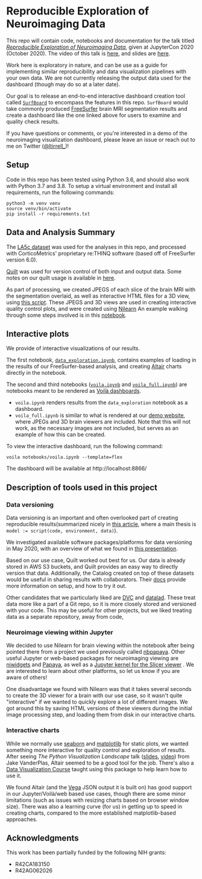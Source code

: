 # Reproducible Exploration of Neuroimaging Data
This repo will contain code, notebooks and documentation for the talk titled [*Reproducible Exploration of Neuroimaging Data*](https://cfp.jupytercon.com/2020/schedule/presentation/158/reproducible-exploration-of-neuroimaging-data/), given at JupyterCon 2020 (October 2020). The video of this talk is [here](https://www.youtube.com/watch?v=yXycTif7VmY), and slides are [here](Reproducible_Exploration_of_Neuroimaging_Data.pdf).

Work here is exploratory in nature, and can be use as a guide for implementing similar reproducibility and data visualization pipelines with your own data.
We are not currently releasing the output data used for the dashboard (though may do so at a later date).

Our goal is to release an end-to-end interactive dashboard creation tool called [`SurfBoard`](https://github.com/corticometrics/surfboard) to encompass the features in this repo. 
`SurfBoard` would take commonly produced [FreeSurfer](https://surfer.nmr.mgh.harvard.edu/fswiki) brain MRI segmentation results and create a dashboard like the one linked above for users to examine and quality check results.

If you have questions or comments, or you're interested in a demo of the neuroimaging visualization dashboard, please leave an issue or reach out to me on Twitter ([@ltirrell_](https://twitter.com/ltirrell_))!

## Setup
Code in this repo has been tested using Python 3.6, and should also work with Python 3.7 and 3.8. To setup a virtual environment and install all requirements, run the following commands:
```
python3 -m venv venv
source venv/bin/activate
pip install -r requirements.txt 
```

## Data and Analysis Summary
The [LA5c dataset](https://openneuro.org/datasets/ds000030/versions/1.0.0) was used for the analyses in this repo, and processed with CorticoMetrics' proprietary re:THINQ software (based off of FreeSurfer version 6.0).

[Quilt](https://quiltdata.com/) was used for version control of both input and output data.
Some notes on our quilt usage is available in [here](notebooks/quilt.ipynb).

As part of processing, we created JPEGS of each slice of the brain MRI with the segmentation overlaid, as well as interactive HTML files for a 3D view, using [this script](scripts/create_images.py).
These JPEGS and 3D views are used in creating interactive quality control plots, and were created using [Nilearn](https://nilearn.github.io/)
An example walking through some steps involved is in this [notebook](notebooks/nilearn.ipynb).

## Interactive plots
We provide of interactive visualizations of our results.

The first notebook, [`data_exploration.ipynb`](notebooks/data_exploration.ipynb), contains examples of loading in the results of our FreeSurfer-based analysis, and creating [Altair](https://altair-viz.github.io/) charts directly in the notebook.

The second and third notebooks ([`voila.ipynb`](notebooks/voila.ipynb) and [`voila_full.ipynb`](notebooks/voila_full.ipynb)) are notebooks meant to be rendered as [Voilà dashboards](https://github.com/voila-dashboards/voila).
- `voila.ipynb` renders results from the `data_exploration` notebook as a dashboard. 
- `voila_full.ipynb` is similar to what is rendered at our [demo website](https://viz.corticometrics.com/), where JPEGs and 3D brain viewers are included. Note that this will not work, as the necessary images are not included, but serves as an example of how this can be created.

To view the interactive dashboard, run the following command:
```
voila notebooks/voila.ipynb --template=flex
```
The dashboard will be available at http://localhost:8866/

## Description of tools used in this project
### Data versioning
Data versioning is an important and often overlooked part of creating reproducible results(summarized nicely in [this article](https://medium.com/pytorch/how-to-iterate-faster-in-machine-learning-by-versioning-data-and-models-featuring-detectron2-4fd2f9338df5), where a main thesis is `model := script(code, environment, data)`).

We investigated available software packages/platforms for data versioning in May 2020, with an overview of what we found in [this presentation](data_versioning_platforms.pdf).

Based on our use case, Quilt worked out best for us. Our data is already stored in AWS S3 buckets, and Quilt provides an easy way to directly version that data. Additionally, the Catalog created on top of these datasets would be useful in sharing results with collaborators.
Their [docs](https://docs.quiltdata.com/) provide more information on setup, and how to try it out.

Other candidates that we particularly liked are [DVC](https://dvc.org/) and [datalad](https://www.datalad.org/). These treat data more like a part of a Git repo, so it is more closely stored and versioned with your code.
This may be useful for other projects, but we liked treating data as a separate repository, away from code,

### Neuroimage viewing within Jupyter
We decided to use Nilearn for brain viewing within the notebook after being pointed there from a project we used previously called [nbpapaya](https://github.com/akeshavan/nbpapaya).
Other useful Jupyter or web-based packages for neuroimaging viewing are [niwidgets](https://github.com/nipy/niwidgets) and [Papaya](https://github.com/rii-mango/Papaya/), as well as a [Jupyter kernel for the Slicer viewer](https://github.com/Slicer/SlicerJupyter) . 
We are interested to learn about other platforms, so let us know if you are aware of others!

One disadvantage we found with Nilearn was that it takes several seconds to create the 3D viewer for a brain with our use case, so it wasn't quite "interactive" if we wanted to quickly explore a lot of different images.
We got around this by saving HTML versions of these viewers during the initial image processing step, and loading them from disk in our interactive charts.

### Interactive charts
While we normally use [seaborn](https://seaborn.pydata.org/) and [matplotlib](https://matplotlib.org/) for static plots, we wanted something more interactive for quality control and exploration of results.
After seeing *The Python Visualization Landscape* talk ([slides](https://speakerdeck.com/jakevdp/pythons-visualization-landscape-pycon-2017), [video](https://www.youtube.com/watch?v=FytuB8nFHPQ)) from Jake VanderPlas, Altair seemed to be a good tool for the job.
There's also a [Data Visualization Course](https://github.com/uwdata/visualization-curriculum) taught using this package to help learn how to use it.

We found Altair (and the [Vega](https://vega.github.io/vega/) JSON output it is built on) has good support in our Jupyter/Voilà/web based use cases, though there are some minor limitations (such as issues with resizing charts based on browser window size). There was also a learning curve (for us) in getting up to speed in creating charts, compared to the more established matplotlib-based approaches.

## Acknowledgments

This work has been partially funded by the following NIH grants:
- R42CA183150
- R42AG062026
